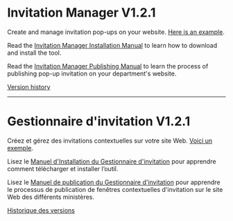 # Invitation Manager V1.2.1 

Create and manage invitation pop-ups on your website. [Here is an example](https://servicecanada.github.io/invitation-manager/docs/test-IM/test-eng.html?logim=1&im_scope=Page&im_surveyid=4&im_nocookiecheck=1&im_nodatecheck=1).

Read the [Invitation Manager Installation Manual](https://github.com/ServiceCanada/invitation-manager/wiki/Installation-Guide) to learn how to download and install the tool.

Read the [Invitation Manager Publishing Manual](https://github.com/ServiceCanada/invitation-manager/wiki/Publishing-Guide) to learn the process of publishing pop-up invitation on your department's website.

[Version history](https://github.com/ServiceCanada/invitation-manager/releases)
	
---

# Gestionnaire d'invitation V1.2.1 

Créez et gérez des invitations contextuelles sur votre site Web. [Voici un exemple](https://servicecanada.github.io/invitation-manager/docs/test-IM/test-fra.html?logim=1&im_scope=Page&im_surveyid=4&im_nocookiecheck=1&im_nodatecheck=1).

Lisez le [Manuel d'Installation du Gestionnaire d'invitation](https://github.com/ServiceCanada/invitation-manager/wiki/Guide-d'installation) pour apprendre comment télécharger et installer l’outil.

Lisez le [Manuel de publication du Gestionnaire d'invitation](https://github.com/ServiceCanada/invitation-manager/wiki/Guide-de-publication) pour apprendre le processus de publication de fenêtres contextuelles d'invitation sur le site Web des différents ministères.

[Historique des versions](https://github.com/ServiceCanada/invitation-manager/releases)


